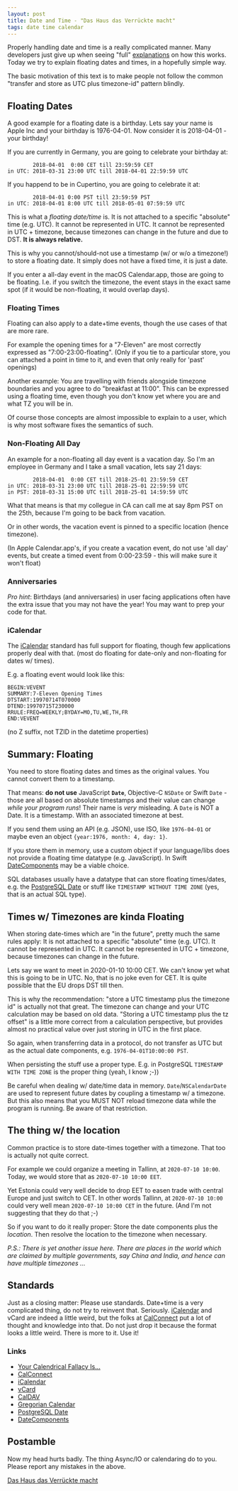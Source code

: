 ```yaml
---
layout: post
title: Date and Time - "Das Haus das Verrückte macht"
tags: date time calendar
---
```


Properly handling date and time is a really complicated manner.
Many developers just give up when seeing "full"
[explanations](http://yourcalendricalfallacyis.com)
on how this works.
Today we try to explain floating dates and times, in a hopefully simple way.

The basic motivation of this text is to make people not follow the common
"transfer and store as UTC plus timezone-id"
pattern blindly.

## Floating Dates

A good example for a floating date is a birthday.
Lets say your name is Apple Inc and your birthday is 1976-04-01.
Now consider it is 2018-04-01 - your birthday!

If you are currently in Germany, you are going to celebrate your birthday at:

            2018-04-01  0:00 CET till 23:59:59 CET
    in UTC: 2018-03-31 23:00 UTC till 2018-04-01 22:59:59 UTC

If you happend to be in Cupertino, you  are going to celebrate it at:

            2018-04-01 0:00 PST till 23:59:59 PST
    in UTC: 2018-04-01 8:00 UTC till 2018-05-01 07:59:59 UTC

This is what a *floating date/time* is.
It is not attached to a specific "absolute" time (e.g. UTC).
It cannot be represented in UTC.
It cannot be represented in UTC + timezone, because timezones can change in
the future and due to DST.
**It is always relative.**

This is why you cannot/should-not use a timestamp (w/ or w/o a timezone!)
to store a floating date.
It simply does not have a fixed time, it is just a date.

If you enter a all-day event in the macOS Calendar.app,
those are going to be floating.
I.e. if you switch the timezone, the event stays in the exact same spot
(if it would be non-floating, it would overlap days).

### Floating Times

Floating can also apply to a date+time events, though the use cases of that are
more rare.

For example the opening times for a "7-Eleven" are most correctly expressed as 
"7:00-23:00-floating".
(Only if you tie to a particular store, you can attached a point in time to it,
 and even that only really for 'past' openings)

Another example: You are travelling with friends alongside timezone 
boundaries and you agree to do "breakfast at 11:00". This can be expressed using
a floating time, even though you don't know yet where you are and what TZ you
will be in.

Of course those concepts are almost impossible to explain to a user,
which is why most software fixes the semantics of such.

### Non-Floating All Day

An example for a non-floating all day event is a vacation day.
So I'm an employee in Germany and I take a small vacation, lets say 21 days:

            2018-04-01  0:00 CET till 2018-25-01 23:59:59 CET
    in UTC: 2018-03-31 23:00 UTC till 2018-25-01 22:59:59 UTC
    in PST: 2018-03-31 15:00 UTC till 2018-25-01 14:59:59 UTC
    
What that means is that my collegue in CA can call me at say 8pm PST
on the 25th, because I'm going to be back from vacation.

Or in other words, the vacation event is pinned to a specific location
(hence timezone).

(In Apple Calendar.app's, if you create a vacation event, do not use 'all 
 day' events, but create a timed event from 0:00-23:59 - this will make sure
 it won't float)

### Anniversaries

*Pro hint*:
Birthdays (and anniversaries) in user facing applications often have the 
extra issue that you may not have the year!
You may want to prep your code for that.


### iCalendar

The [iCalendar](https://en.wikipedia.org/wiki/ICalendar) standard
has full support for floating, though few applications properly deal with
that. (most do floating for date-only and non-floating for dates w/ times).

E.g. a floating event would look like this:

```icalendar
BEGIN:VEVENT
SUMMARY:7-Eleven Opening Times
DTSTART:19970714T070000
DTEND:19970715T230000
RRULE:FREQ=WEEKLY;BYDAY=MO,TU,WE,TH,FR
END:VEVENT
```

(no Z suffix, not TZID in the datetime properties)

## Summary: Floating

You need to store floating dates and times as the original values.
You cannot convert them to a timestamp.

That means: **do not use** JavaScript **`Date`**, Objective-C `NSDate` or Swift `Date` -
those are all based on absolute timestamps and their value can change
*while your program runs*!
Their name is *very* misleading. A `Date` is NOT a Date. It is a timestamp.
With an associated timezone at best.

If you send them using an API (e.g. JSON), use ISO, like `1976-04-01` or maybe
even an object `{year:1976, month: 4, day: 1}`.

If you store them in memory, use a custom object if your language/libs does not
provide a floating time datatype (e.g. JavaScript).
In Swift 
[DateComponents](https://developer.apple.com/documentation/foundation/datecomponents)
may be a viable choice.

SQL databases usually have a datatype that can store floating times/dates,
e.g. the
[PostgreSQL Date](https://www.postgresql.org/docs/current/static/datatype-datetime.html)
or stuff like `TIMESTAMP WITHOUT TIME ZONE` (yes, that is an actual SQL type).


## Times w/ Timezones are kinda Floating

When storing date-times which are "in the future",
pretty much the same rules apply:
It is not attached to a specific "absolute" time (e.g. UTC).
It cannot be represented in UTC.
It cannot be represented in UTC + timezone, because timezones can change in
the future.

Lets say we want to meet in 2020-01-10 10:00 CET.
We can't know yet what this is going to be in UTC.
No, that is no joke even for CET. It is quite possible that the EU
drops DST till then.

This is why the recommendation: "store a UTC timestamp plus the timezone id"
is actually not that great. The timezone can change and your UTC calculation
may be based on old data.
"Storing a UTC timestamp plus the tz offset" is a little more correct from a
calculation perspective, but provides almost no practical value over just 
storing in UTC in the first place.

So again, when transferring data in a protocol, do not transfer as UTC but
as the actual date components, e.g. `1976-04-01T10:00:00 PST`.

When persisting the stuff use a proper type. E.g. in PostgreSQL
`TIMESTAMP WITH TIME ZONE`
is the proper thing (yeah, I know ;-))

Be careful when dealing w/ date/time data in memory.
`Date`/`NSCalendarDate`
are used to represent future dates by coupling a timestamp w/ a timezone.
But this also means that you MUST NOT reload timezone data
while the program is running. Be aware of that restriction.


## The thing w/ the location

Common practice is to store date-times together with a timezone.
That too is actually not quite correct.

For example we could organize a meeting in Tallinn, at `2020-07-10 10:00`.
Today, we would store that as `2020-07-10 10:00 EET`.

Yet Estonia could very well decide to drop EET to easen trade with central 
Europe and just switch to CET.
In other words Tallinn, at `2020-07-10 10:00` could very well mean 
`2020-07-10 10:00 CET` in the future.
(And I'm not suggesting that they do that ;-)

So if you want to do it really proper: Store the date components plus the
*location*. Then resolve the location to the timezone when necessary.

*P.S.: There is yet another issue here. There are places in the world which
are claimed by multiple governments, say China and India, and hence can have
multiple timezones ...*


## Standards

Just as a closing matter:
Please use standards.
Date+time is a very complicated thing, do not try to reinvent that.
Seriously.
[iCalendar](https://en.wikipedia.org/wiki/ICalendar)
and vCard
are indeed a little weird, but the folks at 
[CalConnect](https://www.calconnect.org/)
put a lot of thought and knowledge into that.
Do not just drop it because the format looks a little weird.
There is more to it.
Use it!


### Links

- [Your Calendrical Fallacy Is...](http://yourcalendricalfallacyis.com)
- [CalConnect](https://www.calconnect.org/)
- [iCalendar](https://en.wikipedia.org/wiki/ICalendar)
- [vCard](https://en.wikipedia.org/wiki/VCard)
- [CalDAV](http://caldav.de/)
- [Gregorian Calendar](https://en.wikipedia.org/wiki/Gregorian_calendar)
- [PostgreSQL Date](https://www.postgresql.org/docs/current/static/datatype-datetime.html)
- [DateComponents](https://developer.apple.com/documentation/foundation/datecomponents)

## Postamble

Now my head hurts badly. The thing Async/IO or calendaring do to you.
Please report any mistakes in the above.

[Das Haus das Verrückte macht](https://www.youtube.com/watch?v=lIiUR2gV0xk)
